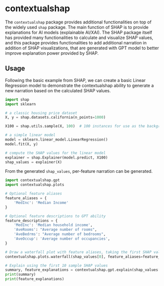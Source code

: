 # contextualshap

The `contextualshap` package provides additional functionalities on top of the widely used `shap` package.
The main function of SHAP is to provide explanations for AI models (explainable AI/XAI). The SHAP package itself
has provided many functionalities to calculate and visualize SHAP values, and this package provides functionalities
to add additional narration in addition of SHAP visualizations, that are generated with GPT model to better improve explanation power provided
by SHAP.

## Usage

Following the basic example from SHAP, we can create a basic Linear Regression model to demonstrate the
contextualshap ability to generate a new narration based on the calculated SHAP values.

```python
import shap
import sklearn

# a classic housing price dataset
X, y = shap.datasets.california(n_points=1000)

X100 = shap.utils.sample(X, 100)  # 100 instances for use as the background distribution

# a simple linear model
model = sklearn.linear_model.LinearRegression()
model.fit(X, y)

# compute the SHAP values for the linear model
explainer = shap.Explainer(model.predict, X100)
shap_values = explainer(X)
```

From the generated `shap_values`, per-feature narration can be generated.

```python
import contextualshap.gpt
import contextualshap.plots

# Optional feature aliases
feature_aliases = {
    'MedInc': 'Median Income'
}

# Optional feature descriptions to GPT ability
feature_descriptions = {
    'MedInc': 'Median household income',
    'AveRooms': "Average number of rooms",
    'AveBedrms': "Average number of bedrooms",
    'AveOccup': 'Average number of occupancies',
}

# Draw a waterfall plot with feature aliases, taking the first SHAP value for example
contextualshap.plots.waterfall(shap_values[0], feature_aliases=feature_aliases, max_display=14)

# Explain using the first 10 sample SHAP values
summary, feature_explanations = contextualshap.gpt.explain(shap_values[:10], feature_aliases, feature_descriptions, openai_api_key='<your-api-key>')
print(summary)
print(feature_explanations)
```